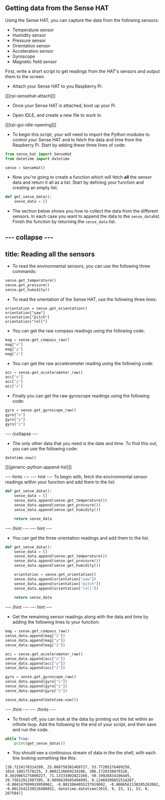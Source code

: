 ## Getting data from the Sense HAT

Using the Sense HAT, you can capture the data from the following sensors:

- Temperature sensor
- Humidity sensor
- Pressure sensor
- Orientation sensor
- Acceleration sensor
- Gyroscope
- Magnetic field sensor

First, write a short script to get readings from the HAT's sensors and output them to the screen. 

- Attach your Sense HAT to you Raspberry Pi.

[[[rpi-sensehat-attach]]]

- Once your Sense HAT is attached, boot up your Pi.

- Open IDLE, and create a new file to work in.

[[[rpi-gui-idle-opening]]]

- To begin this script, your will need to import the Python modules to control your Sense HAT and to fetch the data and time from the Raspberry Pi. Start by adding these three lines of code:


```python
from sense_hat import SenseHat
from datetime import datetime

sense = SenseHat()
```

- Now you're going to create a function which will fetch **all** the sensor data and return it all as a list. Start by defining your function and creating an empty list.

```python
def get_sense_data():
	sense_data = []
```

- The section below shows you how to collect the data from the different sensors. In each case you want to append the data to the `sense_data`list. Finish the function by returning the `sense_data` list.

--- collapse ---
---
title: Reading all the sensors
---
- To read the environmental sensors, you can use the following three commands:
```python
sense.get_temperature()
sense.get_pressure()
sense.get_humidity()
```
- To read the orientation of the Sense HAT, use the following three lines:
```
orientation = sense.get_orientation()
orientation["yaw"]
orientation["pitch"]
orientation["roll"]
```
- You can get the raw compass readings using the following code:
```python
mag = sense.get_compass_raw()
mag["x"]
mag["y"]
mag["z"]
```
- You can get the raw accelerometer reading using the following code:
```python
acc = sense.get_accelerometer_raw()
acc["x"]
acc["y"]
acc["z"]
```
- Finally you can get the raw gyroscope readings using the following code:
```python
gyro = sense.get_gyroscope_raw()
gyro["x"]
gyro["y"]
gyro["z"]
```
--- /collapse ---

- The only other data that you need is the date and time. To find this out, you can use the following code:

```python
datetime.now()
```

[[[generic-python-append-list]]]

--- hints --- --- hint ---
To begin with, fetch the environmental sensor readings within your function and add them to the list:
```python
def get_sense_data():
	sense_data = []
	sense_data.append(sense.get_temperature())
	sense_data.append(sense.get_pressure())
	sense_data.append(sense.get_humidity())

	return sense_data
```
--- /hint --- --- hint ---
- You can get the three orientation readings and add them to the list.
```python
def get_sense_data():
	sense_data = []
	sense_data.append(sense.get_temperature())
	sense_data.append(sense.get_pressure())
	sense_data.append(sense.get_humidity())

	orientation = sense.get_orientation()
	sense_data.append(orientation["yaw"])
	sense_data.append(orientation["pitch"])
	sense_data.append(orientation["roll"])
	
	return sense_data
```
--- /hint --- --- hint ---

- Get the remaining sensor readings along with the data and time by adding the following lines to your function:
```python
mag = sense.get_compass_raw()
sense_data.append(mag["x"])
sense_data.append(mag["y"])
sense_data.append(mag["z"])

acc = sense.get_accelerometer_raw()
sense_data.append(acc["x"])
sense_data.append(acc["y"])
sense_data.append(acc["z"])

gyro = sense.get_gyroscope_raw()
sense_data.append(gyro["x"])
sense_data.append(gyro["y"])
sense_data.append(gyro["z"])

sense_data.append(datetime.now())
```
--- /hint --- --- /hints ---

- To finish off, you can look at the data by printing out the list within an infinite loop. Add the following to the end of your script, and then save and run the code.

```python
while True:
	print(get_sense_data())
```

- You should see a continuous stream of data in the the shell, with each line looking something like this:

```
[26.7224178314209, 25.068750381469727, 53.77205276489258, 1014.18017578125, 3.8002126669234286, 306.1720338870328, 0.3019065275890227, 71.13333892822266, 59.19926834106445, 39.75812911987305, 0.9896639585494995, 0.12468399852514267, -0.004147999919950962, -0.0013064055237919092, -0.0006561130285263062, -0.0011542239226400852, datetime.datetime(2015, 9, 23, 11, 53, 9, 267584)]
```
